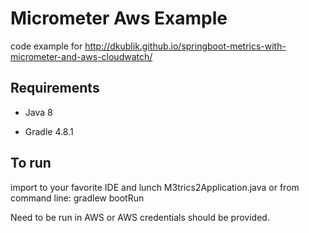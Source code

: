 Micrometer Aws Example
===============

code example for http://dkublik.github.io/springboot-metrics-with-micrometer-and-aws-cloudwatch/


## Requirements

* Java 8

* Gradle 4.8.1

## To run
import to your favorite IDE and lunch M3trics2Application.java
or
from command line: gradlew bootRun

Need to be run in AWS or AWS credentials should be provided.



